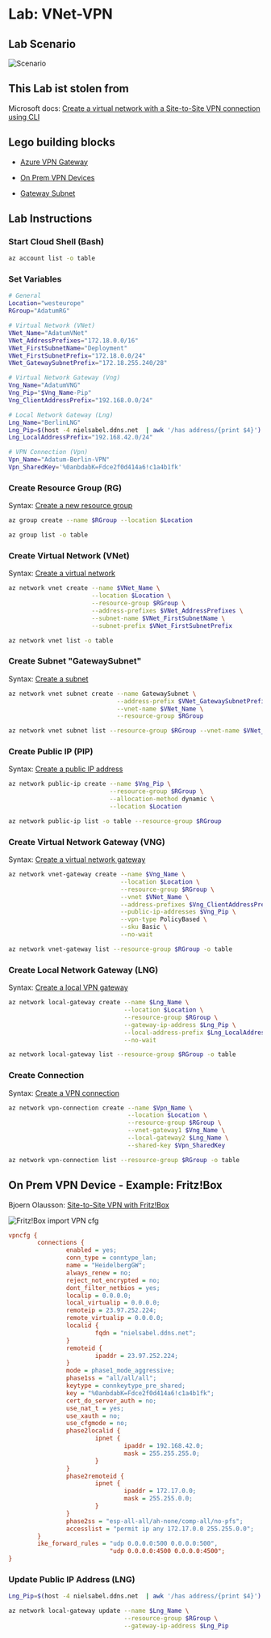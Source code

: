 # Lab: VNet-VPN

## Lab Scenario

![Scenario](https://github.com/www42/aztraining/blob/master/Site-to-Site-VPN/scenario.png?raw=true)

## This Lab ist stolen from

Microsoft docs: [Create a virtual network with a Site-to-Site VPN connection using CLI](https://docs.microsoft.com/en-us/azure/vpn-gateway/vpn-gateway-howto-site-to-site-resource-manager-cli)

## Lego building blocks

* [Azure VPN Gateway](https://docs.microsoft.com/en-us/azure/vpn-gateway/vpn-gateway-about-vpngateways)

* [On Prem VPN Devices](https://docs.microsoft.com/en-us/azure/vpn-gateway/vpn-gateway-about-vpn-devices)

* [Gateway Subnet](https://docs.microsoft.com/en-us/azure/vpn-gateway/vpn-gateway-about-vpn-gateway-settings#gwsub)

## Lab Instructions

### Start Cloud Shell (Bash)

```bash
az account list -o table
```

### Set Variables

```bash
# General
Location="westeurope"
RGroup="AdatumRG"

# Virtual Network (VNet)
VNet_Name="AdatumVNet"
VNet_AddressPrefixes="172.18.0.0/16"
VNet_FirstSubnetName="Deployment"
VNet_FirstSubnetPrefix="172.18.0.0/24"
VNet_GatewaySubnetPrefix="172.18.255.240/28"

# Virtual Network Gateway (Vng)
Vng_Name="AdatumVNG"
Vng_Pip="$Vng_Name-Pip"
Vng_ClientAddressPrefix="192.168.0.0/24"

# Local Network Gateway (Lng)
Lng_Name="BerlinLNG"
Lng_Pip=$(host -4 nielsabel.ddns.net  | awk '/has address/{print $4}')
Lng_LocalAddressPrefix="192.168.42.0/24"

# VPN Connection (Vpn)
Vpn_Name="Adatum-Berlin-VPN"
Vpn_SharedKey='%0anbdabK=Fdce2f0d414a6!c1a4b1fk'
```

### Create Resource Group (RG)

Syntax: [Create a new resource group](https://docs.microsoft.com/en-us/cli/azure/group?view=azure-cli-latest#az-group-create)

```bash
az group create --name $RGroup --location $Location

az group list -o table
```

### Create Virtual Network (VNet)

Syntax: [Create a virtual network](https://docs.microsoft.com/en-us/cli/azure/network/vnet?view=azure-cli-latest#az-network-vnet-create)

```bash
az network vnet create --name $VNet_Name \
                       --location $Location \
                       --resource-group $RGroup \
                       --address-prefixes $VNet_AddressPrefixes \
                       --subnet-name $VNet_FirstSubnetName \
                       --subnet-prefix $VNet_FirstSubnetPrefix

az network vnet list -o table
```

### Create Subnet "GatewaySubnet"

Syntax: [Create a subnet](https://docs.microsoft.com/en-us/cli/azure/network/vnet/subnet?view=azure-cli-latest#az-network-vnet-subnet-create)

```bash
az network vnet subnet create --name GatewaySubnet \
                              --address-prefix $VNet_GatewaySubnetPrefix \
                              --vnet-name $VNet_Name \
                              --resource-group $RGroup

az network vnet subnet list --resource-group $RGroup --vnet-name $VNet_Name -o table
```

### Create Public IP (PIP)

Syntax: [Create a public IP address](https://docs.microsoft.com/en-us/cli/azure/network/public-ip?view=azure-cli-latest#az-network-public-ip-create)

```bash
az network public-ip create --name $Vng_Pip \
                            --resource-group $RGroup \
                            --allocation-method dynamic \
                            --location $Location

az network public-ip list -o table --resource-group $RGroup
```

### Create Virtual Network Gateway (VNG)

Syntax: [Create a virtual network gateway](https://docs.microsoft.com/en-us/cli/azure/network/vnet-gateway?view=azure-cli-latest#az-network-vnet-gateway-create)

```bash
az network vnet-gateway create --name $Vng_Name \
                               --location $Location \
                               --resource-group $RGroup \
                               --vnet $VNet_Name \
                               --address-prefixes $Vng_ClientAddressPrefix \
                               --public-ip-addresses $Vng_Pip \
                               --vpn-type PolicyBased \
                               --sku Basic \
                               --no-wait

az network vnet-gateway list --resource-group $RGroup -o table
```

### Create Local Network Gateway (LNG)

Syntax: [Create a local VPN gateway](https://docs.microsoft.com/en-us/cli/azure/network/local-gateway?view=azure-cli-latest#az-network-local-gateway-create)

```bash
az network local-gateway create --name $Lng_Name \
                                --location $Location \
                                --resource-group $RGroup \
                                --gateway-ip-address $Lng_Pip \
                                --local-address-prefix $Lng_LocalAddressPrefix \
                                --no-wait

az network local-gateway list --resource-group $RGroup -o table
```

### Create Connection

Syntax: [Create a VPN connection](https://docs.microsoft.com/en-us/cli/azure/network/vpn-connection?view=azure-cli-latest#az-network-vpn-connection-create)

```bash
az network vpn-connection create --name $Vpn_Name \
                                 --location $Location \
                                 --resource-group $RGroup \
                                 --vnet-gateway1 $Vng_Name \
                                 --local-gateway2 $Lng_Name \
                                 --shared-key $Vpn_SharedKey

az network vpn-connection list --resource-group $RGroup -o table
```

## On Prem VPN Device - Example: Fritz!Box

Bjoern Olausson: [Site-to-Site VPN with Fritz!Box](https://olausson.de/news/9-news/23-azure-fritz-box-site-to-site-vpn-connetion)

![Fritz!Box import VPN cfg](https://github.com/www42/aztraining/blob/master/Site-to-Site-VPN/FritzBox%20VPN%20import%20screenshot.png?raw=true)

```cfg
vpncfg {
        connections {
                enabled = yes;
                conn_type = conntype_lan;
                name = "HeidelbergGW";
                always_renew = no;
                reject_not_encrypted = no;
                dont_filter_netbios = yes;
                localip = 0.0.0.0;
                local_virtualip = 0.0.0.0;
                remoteip = 23.97.252.224;
                remote_virtualip = 0.0.0.0;
                localid {
                        fqdn = "nielsabel.ddns.net";
                }
                remoteid {
                        ipaddr = 23.97.252.224;
                }
                mode = phase1_mode_aggressive;
                phase1ss = "all/all/all";
                keytype = connkeytype_pre_shared;
                key = "%0anbdabK=Fdce2f0d414a6!c1a4b1fk";
                cert_do_server_auth = no;
                use_nat_t = yes;
                use_xauth = no;
                use_cfgmode = no;
                phase2localid {
                        ipnet {
                                ipaddr = 192.168.42.0;
                                mask = 255.255.255.0;
                        }
                }
                phase2remoteid {
                        ipnet {
                                ipaddr = 172.17.0.0;
                                mask = 255.255.0.0;
                        }
                }
                phase2ss = "esp-all-all/ah-none/comp-all/no-pfs";
                accesslist = "permit ip any 172.17.0.0 255.255.0.0";
        }
        ike_forward_rules = "udp 0.0.0.0:500 0.0.0.0:500",
                            "udp 0.0.0.0:4500 0.0.0.0:4500";
}
```

### Update Public IP Address (LNG)

```bash
Lng_Pip=$(host -4 nielsabel.ddns.net  | awk '/has address/{print $4}')

az network local-gateway update --name $Lng_Name \
                                --resource-group $RGroup \
                                --gateway-ip-address $Lng_Pip
```